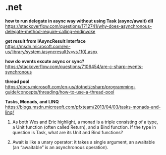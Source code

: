 # .net

**how to run delegate in async way without using Task (async/await) dll**  
https://stackoverflow.com/questions/1712741/why-does-asynchronous-delegate-method-require-calling-endinvoke  

**get result from IAsyncResult Interface**  
https://msdn.microsoft.com/en-us/library/system.iasyncresult(v=vs.110).aspx  

**how do events excute async or sync?**  
https://stackoverflow.com/questions/7106454/are-c-sharp-events-synchronous  


**thread pool**  
https://docs.microsoft.com/en-us/dotnet/csharp/programming-guide/concepts/threading/how-to-use-a-thread-pool  


**Tasks, Monads, and LINQ**
https://blogs.msdn.microsoft.com/pfxteam/2013/04/03/tasks-monads-and-linq/

 
1. As both Wes and Eric highlight, a monad is a triple    consisting of a type, a Unit function (often called    Return), and a Bind function. If the type in           question is Task<T>, what are its Unit and Bind        functions?

2. Await is like a unary operator: it takes a single      argument, an awaitable (an “awaitable” is an           asynchronous operation).
